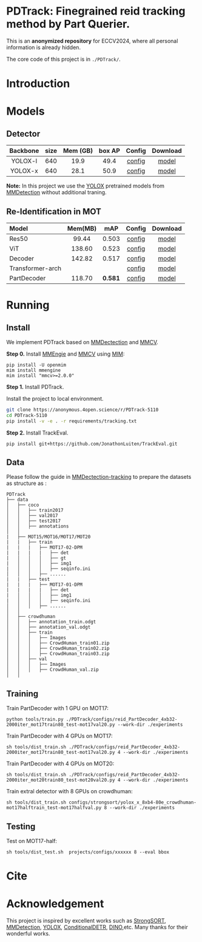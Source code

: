 # PDTrack: Finegrained reid tracking method by Part Querier.


This is an **anonymized repository** for ECCV2024, where all personal information is already hidden.

The core code of this project is in `./PDTrack/`.


# Introduction


# Models

## Detector

|  Backbone  | size | Mem (GB) | box AP |                  Config                  |                                                                                                                                         Download                                                                                                                                         |
| :--------: | :--: | :------: | :----: | :--------------------------------------: | :--------------------------------------------------------------------------------------------------------------------------------------------------------------------------------------------------------------------------------------------------------------------------------------: |
|  YOLOX-l   | 640  |   19.9   |  49.4  |  [config](./yolox_l_8xb8-300e_coco.py)   |       [model](https://download.openmmlab.com/mmdetection/v2.0/yolox/yolox_l_8x8_300e_coco/yolox_l_8x8_300e_coco_20211126_140236-d3bd2b23.pth)      |
|  YOLOX-x   | 640  |   28.1   |  50.9  |  [config](./yolox_x_8xb8-300e_coco.py)   |       [model](https://download.openmmlab.com/mmdetection/v2.0/yolox/yolox_x_8x8_300e_coco/yolox_x_8x8_300e_coco_20211126_140254-1ef88d67.pth)      |

**Note:**
 In this project we use the [YOLOX](https://arxiv.org/abs/2107.08430) pretrained models from [MMDetection](https://github.com/open-mmlab/mmdetection/tree/main/configs/yolox) without additional traning.

## Re-Identification in MOT
|  Model | Mem(MB) | mAP | Config | Download |
| :-----|:-------:|:---:|:------:|:--------:|
|  Res50 | 99.44   | 0.503|[config](./configs/reid/reid_r50_8xb32-6e_mot17train80_test-mot17val20.py) | [model]() |
| ViT | 138.60 |0.523| [config](./PDTrack/configs/reid_ViT_4xb32-14000iter_mot17train80_test-mot17val20.py)| [model]() |
| Decoder |  142.82 | 0.517 | [config](./PDTrack/configs/reid_Decoder_4xb32-14000iter_mot17train80_test-mot17val20.py)| [model]() |
|Transformer-arch| ||[config](./PDTrack/configs/reid_Trans_4xb32-14000iter_mot17train80_test-mot17val20.py)| [model]() |
| PartDecoder| 118.70 | **0.581** | [config](./PDTrack/configs/reid_PartDecoder_4xb32-2000iter_mot17train80_test-mot17val20.py)| [model]()            |


# Running 
## Install 

We implement PDTrack based on [MMDectection](https://github.com/open-mmlab/mmdetection) and [MMCV](https://github.com/open-mmlab/mmcv). 

**Step 0.** Install [MMEngie](https://github.com/open-mmlab/mmengine) and [MMCV](https://github.com/open-mmlab/mmcv) using [MIM](https://github.com/open-mmlab/mim):
```
pip install -U openmim
mim install mmengine
mim install "mmcv>=2.0.0"
```

**Step 1.** Install PDTrack.

Install the project to local environment.

```bash
git clone https://anonymous.4open.science/r/PDTrack-5110
cd PDTrack-5110
pip install -v -e . -r requirements/tracking.txt
```
**Step 2.** Install TrackEval.
```
pip install git+https://github.com/JonathonLuiten/TrackEval.git
```

## Data 

Please follow the guide in [MMDectection-tracking](https://github.com/open-mmlab/mmdetection/blob/main/docs/en/user_guides/tracking_dataset_prepare.md) to prepare the datasets as structure as :
```
PDTrack
├── data
│   ├── coco
│   │   ├── train2017
│   │   ├── val2017
│   │   ├── test2017
│   │   ├── annotations
│   │
|   ├── MOT15/MOT16/MOT17/MOT20
|   |   ├── train
|   |   |   ├── MOT17-02-DPM
|   |   |   |   ├── det
|   │   │   │   ├── gt
|   │   │   │   ├── img1
|   │   │   │   ├── seqinfo.ini
│   │   │   ├── ......
|   |   ├── test
|   |   |   ├── MOT17-01-DPM
|   |   |   |   ├── det
|   │   │   │   ├── img1
|   │   │   │   ├── seqinfo.ini
│   │   │   ├── ......
│   │
│   ├── crowdhuman
│   │   ├── annotation_train.odgt
│   │   ├── annotation_val.odgt
│   │   ├── train
│   │   │   ├── Images
│   │   │   ├── CrowdHuman_train01.zip
│   │   │   ├── CrowdHuman_train02.zip
│   │   │   ├── CrowdHuman_train03.zip
│   │   ├── val
│   │   │   ├── Images
│   │   │   ├── CrowdHuman_val.zip
│   │
```

## Training 


Train PartDecoder with 1 GPU on MOT17:
```
python tools/train.py ./PDTrack/configs/reid_PartDecoder_4xb32-2000iter_mot17train80_test-mot17val20.py --work-dir ./experiments
```


Train PartDecoder with 4 GPUs on MOT17:
```
sh tools/dist_train.sh ./PDTrack/configs/reid_PartDecoder_4xb32-2000iter_mot17train80_test-mot17val20.py 4 --work-dir ./experiments
```

Train PartDecoder with 4 GPUs on MOT20:
```
sh tools/dist_train.sh ./PDTrack/configs/reid_PartDecoder_4xb32-2000iter_mot20train80_test-mot20val20.py 4 --work-dir ./experiments
```

Train extral detector with 8 GPUs on crowdhuman:
```
sh tools/dist_train.sh configs/strongsort/yolox_x_8xb4-80e_crowdhuman-mot17halftrain_test-mot17halfval.py 8 --work-dir ./experiments
```

## Testing
Test on MOT17-half:
```
sh tools/dist_test.sh  projects/configs/xxxxxx 8 --eval bbox
```

# Cite

# Acknowledgement
This project is inspired by excellent works such as [StrongSORT](https://github.com/dyhBUPT/StrongSORT), [MMDetection](https://github.com/open-mmlab/mmdetection), [YOLOX](https://github.com/Megvii-BaseDetection/YOLOX), [ConditionalDETR](https://github.com/Atten4Vis/ConditionalDETR), [DINO](https://github.com/IDEA-Research/DINO),etc. Many thanks for their wonderful works.